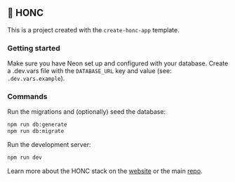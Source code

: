 ## 🪿 HONC

This is a project created with the `create-honc-app` template.

### Getting started

Make sure you have Neon set up and configured with your database. Create a .dev.vars file with the `DATABASE_URL` key and value (see: `.dev.vars.example`).



### Commands

Run the migrations and (optionally) seed the database:

```sh
npm run db:generate
npm run db:migrate

```

Run the development server:

```sh
npm run dev
```

Learn more about the HONC stack on the [website](https://honc.dev) or the main [repo](https://github.com/fiberplane/create-honc-app).

